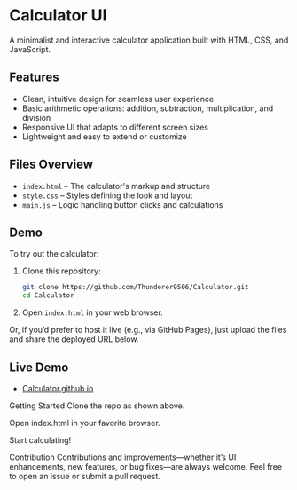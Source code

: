 # Calculator UI

A minimalist and interactive calculator application built with HTML, CSS, and JavaScript.

## Features

- Clean, intuitive design for seamless user experience  
- Basic arithmetic operations: addition, subtraction, multiplication, and division  
- Responsive UI that adapts to different screen sizes  
- Lightweight and easy to extend or customize

## Files Overview

- `index.html` – The calculator's markup and structure  
- `style.css` – Styles defining the look and layout  
- `main.js` – Logic handling button clicks and calculations

## Demo

To try out the calculator:

1. Clone this repository:
   ```bash
   git clone https://github.com/Thunderer9506/Calculator.git
   cd Calculator
2. Open `index.html` in your web browser.

Or, if you’d prefer to host it live (e.g., via GitHub Pages), just upload the files and share the deployed URL below.

## Live Demo
- [Calculator.github.io](https://thunderer9506.github.io/Calculator.github.io/)

Getting Started
Clone the repo as shown above.

Open index.html in your favorite browser.

Start calculating!

Contribution
Contributions and improvements—whether it’s UI enhancements, new features, or bug fixes—are always welcome. Feel free to open an issue or submit a pull request.